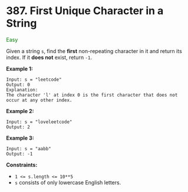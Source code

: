 # 387. First Unique Character in a String
<span style="color:green">Easy</span>

Given a string `s`, find the **first** non-repeating character in it and return its index. If it **does not** exist, return `-1`.

**Example 1:**
```
Input: s = "leetcode"
Output: 0
Explanation:
The character 'l' at index 0 is the first character that does not occur at any other index.
```
**Example 2:**
```
Input: s = "loveleetcode"
Output: 2
```
**Example 3:**
```
Input: s = "aabb"
Output: -1
```

**Constraints:**
- `1 <= s.length <= 10**5`
- `s` consists of only lowercase English letters.